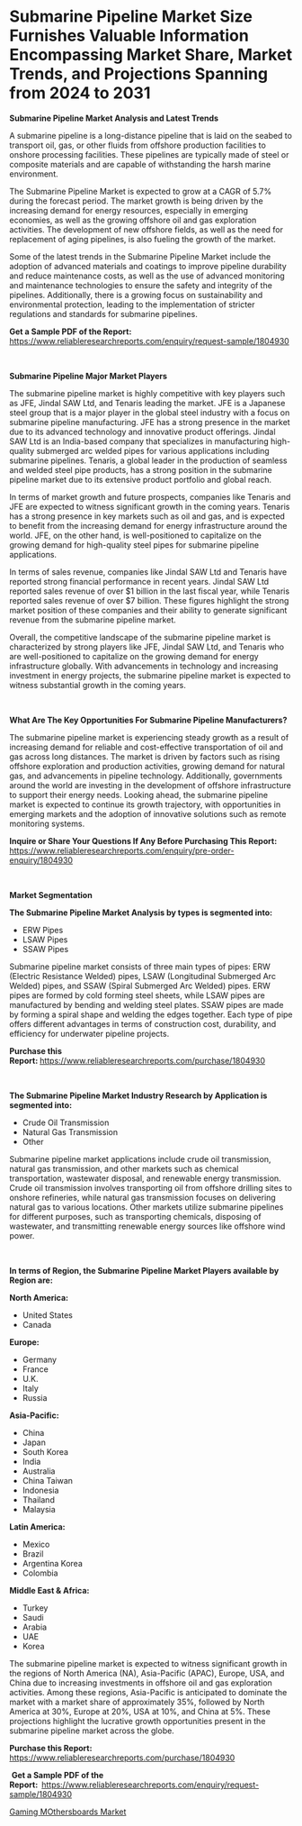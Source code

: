<p><h1>Submarine Pipeline Market Size Furnishes Valuable Information Encompassing Market Share, Market Trends, and Projections Spanning from 2024 to 2031</h1></p><p><strong>Submarine Pipeline Market Analysis and Latest Trends</strong></p>
<p><p>A submarine pipeline is a long-distance pipeline that is laid on the seabed to transport oil, gas, or other fluids from offshore production facilities to onshore processing facilities. These pipelines are typically made of steel or composite materials and are capable of withstanding the harsh marine environment.</p><p>The Submarine Pipeline Market is expected to grow at a CAGR of 5.7% during the forecast period. The market growth is being driven by the increasing demand for energy resources, especially in emerging economies, as well as the growing offshore oil and gas exploration activities. The development of new offshore fields, as well as the need for replacement of aging pipelines, is also fueling the growth of the market.</p><p>Some of the latest trends in the Submarine Pipeline Market include the adoption of advanced materials and coatings to improve pipeline durability and reduce maintenance costs, as well as the use of advanced monitoring and maintenance technologies to ensure the safety and integrity of the pipelines. Additionally, there is a growing focus on sustainability and environmental protection, leading to the implementation of stricter regulations and standards for submarine pipelines.</p></p>
<p><strong>Get a Sample PDF of the Report:&nbsp;</strong> <a href="https://www.reliableresearchreports.com/enquiry/request-sample/1804930">https://www.reliableresearchreports.com/enquiry/request-sample/1804930</a></p>
<p>&nbsp;</p>
<p><strong>Submarine Pipeline Major Market Players</strong></p>
<p><p>The submarine pipeline market is highly competitive with key players such as JFE, Jindal SAW Ltd, and Tenaris leading the market. JFE is a Japanese steel group that is a major player in the global steel industry with a focus on submarine pipeline manufacturing. JFE has a strong presence in the market due to its advanced technology and innovative product offerings. Jindal SAW Ltd is an India-based company that specializes in manufacturing high-quality submerged arc welded pipes for various applications including submarine pipelines. Tenaris, a global leader in the production of seamless and welded steel pipe products, has a strong position in the submarine pipeline market due to its extensive product portfolio and global reach.</p><p>In terms of market growth and future prospects, companies like Tenaris and JFE are expected to witness significant growth in the coming years. Tenaris has a strong presence in key markets such as oil and gas, and is expected to benefit from the increasing demand for energy infrastructure around the world. JFE, on the other hand, is well-positioned to capitalize on the growing demand for high-quality steel pipes for submarine pipeline applications.</p><p>In terms of sales revenue, companies like Jindal SAW Ltd and Tenaris have reported strong financial performance in recent years. Jindal SAW Ltd reported sales revenue of over $1 billion in the last fiscal year, while Tenaris reported sales revenue of over $7 billion. These figures highlight the strong market position of these companies and their ability to generate significant revenue from the submarine pipeline market.</p><p>Overall, the competitive landscape of the submarine pipeline market is characterized by strong players like JFE, Jindal SAW Ltd, and Tenaris who are well-positioned to capitalize on the growing demand for energy infrastructure globally. With advancements in technology and increasing investment in energy projects, the submarine pipeline market is expected to witness substantial growth in the coming years.</p></p>
<p>&nbsp;</p>
<p><strong>What Are The Key Opportunities For Submarine Pipeline Manufacturers?</strong></p>
<p><p>The submarine pipeline market is experiencing steady growth as a result of increasing demand for reliable and cost-effective transportation of oil and gas across long distances. The market is driven by factors such as rising offshore exploration and production activities, growing demand for natural gas, and advancements in pipeline technology. Additionally, governments around the world are investing in the development of offshore infrastructure to support their energy needs. Looking ahead, the submarine pipeline market is expected to continue its growth trajectory, with opportunities in emerging markets and the adoption of innovative solutions such as remote monitoring systems.</p></p>
<p><strong>Inquire or Share Your Questions If Any Before Purchasing This Report:</strong> <a href="https://www.reliableresearchreports.com/enquiry/pre-order-enquiry/1804930">https://www.reliableresearchreports.com/enquiry/pre-order-enquiry/1804930</a></p>
<p>&nbsp;</p>
<p><strong>Market Segmentation</strong></p>
<p><strong>The Submarine Pipeline Market Analysis by types is segmented into:</strong></p>
<p><ul><li>ERW Pipes</li><li>LSAW Pipes</li><li>SSAW Pipes</li></ul></p>
<p><p>Submarine pipeline market consists of three main types of pipes: ERW (Electric Resistance Welded) pipes, LSAW (Longitudinal Submerged Arc Welded) pipes, and SSAW (Spiral Submerged Arc Welded) pipes. ERW pipes are formed by cold forming steel sheets, while LSAW pipes are manufactured by bending and welding steel plates. SSAW pipes are made by forming a spiral shape and welding the edges together. Each type of pipe offers different advantages in terms of construction cost, durability, and efficiency for underwater pipeline projects.</p></p>
<p><strong>Purchase this Report:&nbsp;</strong><a href="https://www.reliableresearchreports.com/purchase/1804930">https://www.reliableresearchreports.com/purchase/1804930</a></p>
<p>&nbsp;</p>
<p><strong>The Submarine Pipeline Market Industry Research by Application is segmented into:</strong></p>
<p><ul><li>Crude Oil Transmission</li><li>Natural Gas Transmission</li><li>Other</li></ul></p>
<p><p>Submarine pipeline market applications include crude oil transmission, natural gas transmission, and other markets such as chemical transportation, wastewater disposal, and renewable energy transmission. Crude oil transmission involves transporting oil from offshore drilling sites to onshore refineries, while natural gas transmission focuses on delivering natural gas to various locations. Other markets utilize submarine pipelines for different purposes, such as transporting chemicals, disposing of wastewater, and transmitting renewable energy sources like offshore wind power.</p></p>
<p>&nbsp;</p>
<p><strong>In terms of Region, the Submarine Pipeline Market Players available by Region are:</strong></p>
<p>
    <p> <strong> North America: </strong>
        <ul>
            <li>United States</li>
            <li>Canada</li>
        </ul>
        </p> 
    <p> <strong> Europe: </strong>
        <ul>
            <li>Germany</li>
            <li>France</li>
            <li>U.K.</li>
            <li>Italy</li>
            <li>Russia</li>
        </ul>
        </p> 
    <p> <strong> Asia-Pacific: </strong>
        <ul>
            <li>China</li>
            <li>Japan</li>
            <li>South Korea</li>
            <li>India</li>
            <li>Australia</li>
            <li>China Taiwan</li>
            <li>Indonesia</li>
            <li>Thailand</li>
            <li>Malaysia</li>
        </ul>
        </p> 
    <p> <strong> Latin America: </strong>
        <ul>
            <li>Mexico</li>
            <li>Brazil</li>
            <li>Argentina Korea</li>
            <li>Colombia</li>
        </ul>
        </p> 
    <p> <strong> Middle East & Africa: </strong>
        <ul>
            <li>Turkey</li>
            <li>Saudi</li>
            <li>Arabia</li>
            <li>UAE</li>
            <li>Korea</li>
        </ul>
    </p>
    </p>
<p><p>The submarine pipeline market is expected to witness significant growth in the regions of North America (NA), Asia-Pacific (APAC), Europe, USA, and China due to increasing investments in offshore oil and gas exploration activities. Among these regions, Asia-Pacific is anticipated to dominate the market with a market share of approximately 35%, followed by North America at 30%, Europe at 20%, USA at 10%, and China at 5%. These projections highlight the lucrative growth opportunities present in the submarine pipeline market across the globe.</p></p>
<p><strong>Purchase this Report: </strong><a href="https://www.reliableresearchreports.com/purchase/1804930">https://www.reliableresearchreports.com/purchase/1804930</a></p>
<p>&nbsp;<strong>Get a Sample PDF of the Report:&nbsp;&nbsp;</strong><a href="https://www.reliableresearchreports.com/enquiry/request-sample/1804930">https://www.reliableresearchreports.com/enquiry/request-sample/1804930</a></p>
<p><strong></strong></p>
<p><p><a href="https://crocus-run-b5a.notion.site/Gaming-MOthersboards-Market-Size-and-Examines-its-Market-Scope-with-a-Primary-Focus-on-Growth-Oppo-d30594b46c294ab0a7288e1c37c5c7e4">Gaming MOthersboards Market</a></p></p>